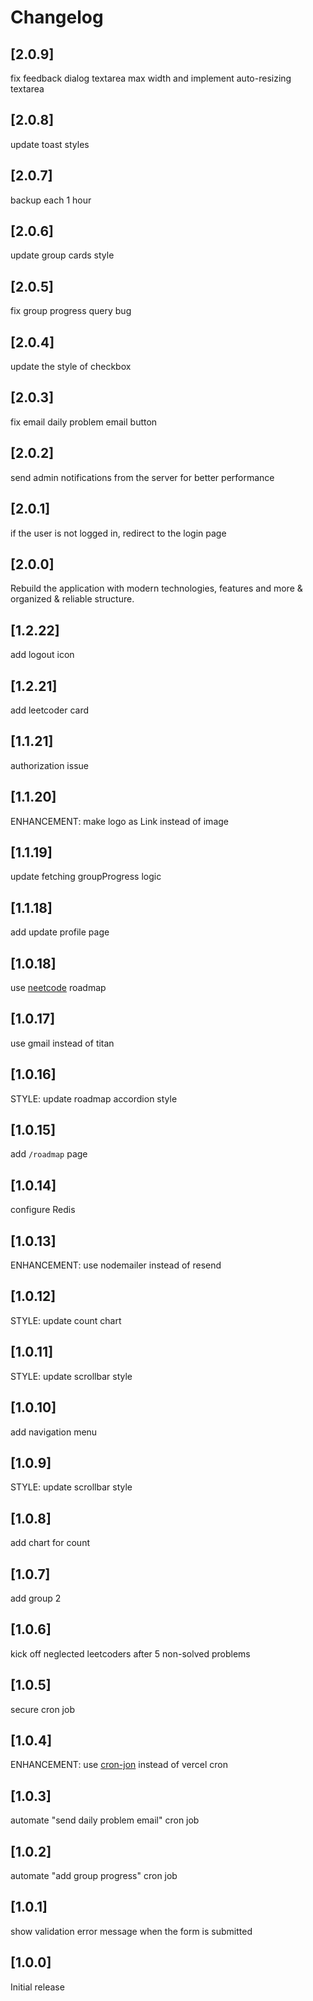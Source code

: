 # Changelog

## [2.0.9]
fix feedback dialog textarea max width and implement auto-resizing textarea

## [2.0.8]
update toast styles

## [2.0.7]
backup each 1 hour

## [2.0.6]
update group cards style

## [2.0.5]
fix group progress query bug

## [2.0.4]
update the style of checkbox

## [2.0.3]
fix email daily problem email button

## [2.0.2]
send admin notifications from the server for better performance

## [2.0.1]
if the user is not logged in, redirect to the login page

## [2.0.0]
Rebuild the application with modern technologies, features and more & organized & reliable structure.

## [1.2.22]
add logout icon

## [1.2.21]
add leetcoder card

## [1.1.21]
authorization issue

## [1.1.20]
ENHANCEMENT: make logo as Link instead of image

## [1.1.19]
update fetching groupProgress logic

## [1.1.18]
add update profile page

## [1.0.18]
use [neetcode](https://neetcode.io/practice) roadmap

## [1.0.17]
use gmail instead of titan

## [1.0.16]
STYLE: update roadmap accordion style

## [1.0.15]
add `/roadmap` page

## [1.0.14]
configure Redis

## [1.0.13]
ENHANCEMENT: use nodemailer instead of resend

## [1.0.12]
STYLE: update count chart

## [1.0.11]
STYLE: update scrollbar style

## [1.0.10]
add navigation menu

## [1.0.9]
STYLE: update scrollbar style

## [1.0.8]
add chart for count

## [1.0.7]
add group 2

## [1.0.6]
kick off neglected leetcoders after 5 non-solved problems

## [1.0.5]
secure cron job

## [1.0.4]
ENHANCEMENT: use [cron-jon](https://console.cron-job.org/jobs) instead of vercel cron

## [1.0.3]
automate "send daily problem email" cron job

## [1.0.2]
automate "add group progress" cron job

## [1.0.1]
show validation error message when the form is submitted

## [1.0.0]
Initial release
